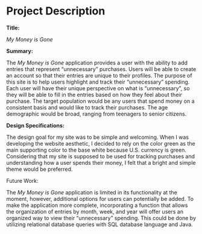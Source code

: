 # Project Description


**Title:**

*My Money is Gone*

**Summary:**

The *My Money is Gone* application provides a user with the ability to add entries that 
represent “unnecessary” purchases. Users will be able to create an account so that their entries are unique to their profiles. The purpose of this site is to help users highlight and track their “unnecessary” spending. Each user will have their unique perspective on what is “unnecessary”, so they will be able to fill in the entries based on how they feel about their purchase. The target population would be any users that spend money on a consistent basis and would like to track their purchases. The age demographic would be broad, ranging from teenagers to senior citizens. 

**Design Specifications:**

The design goal for my site was to be simple and welcoming. When I was developing the website aesthetic, I decided to rely on the color green as the main supporting color to the base white because U.S. currency is green. Considering that my site is supposed to be used for tracking purchases and understanding how a user spends their money, I felt that a bright and simple theme would be preferred. 

Future Work:

The *My Money is Gone* application is limited in its functionality at the moment, however, additional options for users can potentially be added. To make the application more complete, incorporating a function that allows the organization of entries by month, week, and year will offer users an organized way to view their “unnecessary” spending. This could be done by utilizing relational database queries with SQL database language and Java. 
